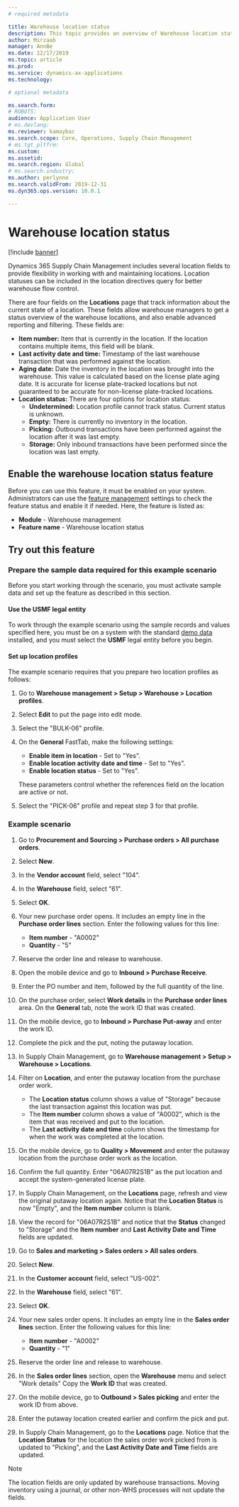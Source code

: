```yaml
---
# required metadata

title: Warehouse location status
description: This topic provides an overview of Warehouse location status.
author: Mirzaab
manager: AnnBe
ms.date: 12/17/2019
ms.topic: article
ms.prod: 
ms.service: dynamics-ax-applications
ms.technology: 

# optional metadata

ms.search.form: 
# ROBOTS: 
audience: Application User
# ms.devlang: 
ms.reviewer: kamaybac
ms.search.scope: Core, Operations, Supply Chain Management
# ms.tgt_pltfrm: 
ms.custom: 
ms.assetid: 
ms.search.region: Global
# ms.search.industry: 
ms.author: perlynne
ms.search.validFrom: 2019-12-31
ms.dyn365.ops.version: 10.0.1

---
```


# Warehouse location status

[!include [banner](../includes/banner.md)]

Dynamics 365 Supply Chain Management includes several location fields to provide flexibility in working with and maintaining locations. Location statuses can be included in the location directives query for better warehouse flow control.

There are four fields on the **Locations** page that track information about the current state of a location. These fields allow warehouse managers to get a status overview of the warehouse locations, and also enable advanced reporting and filtering. These fields are:

- **Item number:** Item that is currently in the location. If the location contains multiple items, this field will be blank.
- **Last activity date and time:** Timestamp of the last warehouse transaction that was performed against the location.
- **Aging date:** Date the inventory in the location was brought into the warehouse. This value is calculated based on the license plate aging date. It is accurate for license plate-tracked locations but not guaranteed to be accurate for non-license plate-tracked locations.
- **Location status:** There are four options for location status:
  - **Undetermined:** Location profile cannot track status. Current status is unknown.
  - **Empty:** There is currently no inventory in the location.
  - **Picking:** Outbound transactions have been performed against the location after it was last empty.
  - **Storage:** Only inbound transactions have been performed since the location was last empty.

## Enable the warehouse location status feature

Before you can use this feature, it must be enabled on your system. Administrators can use the [feature management](../../fin-ops-core/fin-ops/get-started/feature-management/feature-management-overview.md) settings to check the feature status and enable it if needed. Here, the feature is listed as:

- **Module** - Warehouse management
- **Feature name** - Warehouse location status

## Try out this feature

### Prepare the sample data required for this example scenario

Before you start working through the scenario, you must activate sample data and set up the feature as described in this section.

#### Use the USMF legal entity

To work through the example scenario using the sample records and values specified here, you must be on a system with the standard [demo data](../../fin-ops-core/dev-itpro/deployment/deploy-demo-environment.md) installed, and you must select the **USMF** legal entity before you begin.

#### Set up location profiles

The example scenario requires that you prepare two location profiles as follows:

1. Go to **Warehouse management > Setup > Warehouse > Location profiles**.

1. Select **Edit** to put the page into edit mode.

1. Select the "BULK-06" profile.

1. On the **General** FastTab, make the following settings:

    - **Enable item in location** - Set to "Yes".
    - **Enable location activity date and time** - Set to "Yes".
    - **Enable location status** - Set to "Yes".

    These parameters control whether the references field on the location are active or not.

1. Select the "PICK-06" profile and repeat step 3 for that profile.

### Example scenario

1. Go to **Procurement and Sourcing > Purchase orders > All purchase orders**.

1. Select **New**.

1. In the **Vendor account** field, select "104".

1. In the **Warehouse** field, select "61". 

1. Select **OK**.

1. Your new purchase order opens. It includes an empty line in the **Purchase order lines** section. Enter the following values for this line:

    - **Item number** - "A0002"
    - **Quantity** - "5"

1. Reserve the order line and release to warehouse.

1. Open the mobile device and go to **Inbound > Purchase Receive**. 

1. Enter the PO number and item, followed by the full quantity of the line.

1. On the purchase order, select **Work details** in the **Purchase order lines** area. On the **General** tab, note the work ID that was created.

1. On the mobile device, go to **Inbound > Purchase Put-away** and enter the work ID.

1. Complete the pick and the put, noting the putaway location.

1. In Supply Chain Management, go to **Warehouse management > Setup > Warehouse > Locations**.

1. Filter on **Location**, and enter the putaway location from the purchase order work.

    - The **Location status** column shows a value of "Storage" because the last transaction against this location was put.
    - The **Item number** column shows a value of "A0002", which is the item that was received and put to the location.
    - The **Last activity date and time** column shows the timestamp for when the work was completed at the location.

1. On the mobile device, go to **Quality > Movement** and enter the putaway location from the purchase order work as the location. 

1. Confirm the full quantity. Enter "06A07R2S1B" as the put location and accept the system-generated license plate.

1. In Supply Chain Management, on the **Locations** page, refresh and view the original putaway location again. Notice that the **Location Status** is now "Empty", and the **Item number** column is blank.

1. View the record for "06A07R2S1B" and notice that the **Status** changed to "Storage" and the **Item number** and **Last Activity Date and Time** fields are updated.

1. Go to **Sales and marketing > Sales orders > All sales orders**.

1. Select **New**.

1. In the **Customer account** field, select "US-002".

1. In the **Warehouse** field, select "61".

1. Select **OK**.

1. Your new sales order opens. It includes an empty line in the **Sales order lines** section. Enter the following values for this line:

    - **Item number** - "A0002"
    - **Quantity** - "1"

1. Reserve the order line and release to warehouse.

1. In the **Sales order lines** section, open the **Warehouse** menu and select "Work details" Copy the **Work ID** that was created.

1. On the mobile device, go to **Outbound > Sales picking** and enter the work ID from above.

1. Enter the putaway location created earlier and confirm the pick and put.

1. In Supply Chain Management, go to the **Locations** page. Notice that the **Location Status** for the location the sales order work picked from is updated to "Picking", and the **Last Activity Date and Time** fields are updated.

> [!NOTE]
> The location fields are only updated by warehouse transactions. Moving inventory using a journal, or other non-WHS processes will not update the fields.
